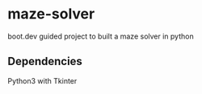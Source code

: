 # maze-solver
boot.dev guided project to built a maze solver in python

## Dependencies
Python3 with Tkinter
